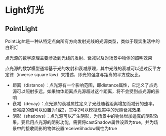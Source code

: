 # Light灯光

## PointLight

PointLight是一种从特定点向所有方向发射光线的光源类型，类似于现实生活中的白炽灯

点光源的数学原理主要涉及到光线的发射、衰减以及对场景中物体的照明效果

点光源的数学模型通常基于光的发射和衰减原理，其中光线的衰减可以通过反平方定律（inverse square law）来描述，即光的强度与距离的平方成反比。
- 距离（distance）：点光源有一个影响范围，即distance属性，它定义了点光源可以照射多远。如果物体距离点光源超过这个距离，将不会受到点光源的影响
- 衰减（decay）：点光源的衰减属性定义了光线随着距离增加而减弱的速率。衰减度的值可以设置为1或2，其中2可以模拟现实中的光照衰减效果
- 阴影（shadows）：点光源可以产生阴影，为场景中的物体增加逼真的阴影效果。要启用点光源的阴影功能，需要将castShadow属性设置为true，并为场景中的接收阴影的物体设置receiveShadow属性为true
